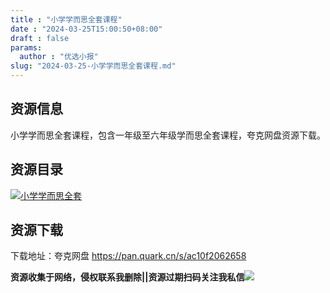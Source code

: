```yaml
---
title : "小学学而思全套课程"
date : "2024-03-25T15:00:50+08:00"
draft : false
params:
  author : "优选小报"
slug: "2024-03-25-小学学而思全套课程.md"
---
```


## 资源信息

小学学而思全套课程，包含一年级至六年级学而思全套课程，夸克网盘资源下载。

## 资源目录

[![小学学而思全套](//img7-1.zhekoulieshou.com/mmbiz_jpg/iaHBVewvSIbAjcr9g6TlCXSfiaDqkbzuEz94xcPwLckpejFnIMZQydkvNKCQK61FPB2cM2ibkofXRwczrvyc50hUA/0)](//img7-1.zhekoulieshou.com/mmbiz_jpg/iaHBVewvSIbAjcr9g6TlCXSfiaDqkbzuEz94xcPwLckpejFnIMZQydkvNKCQK61FPB2cM2ibkofXRwczrvyc50hUA/0)

## 资源下载

下载地址：夸克网盘 https://pan.quark.cn/s/ac10f2062658

**资源收集于网络，侵权联系我删除||资源过期扫码关注我私信**![](//img7-1.zhekoulieshou.com/mmbiz_jpg/iaHBVewvSIbAjcr9g6TlCXSfiaDqkbzuEzp207hVzPqT4YGQOAazQ1KNHCeACbia5Lzq4Ckwibe48iar1q7lgVP1o3w/640?wx_fmt=jpeg&from=appmsg)


